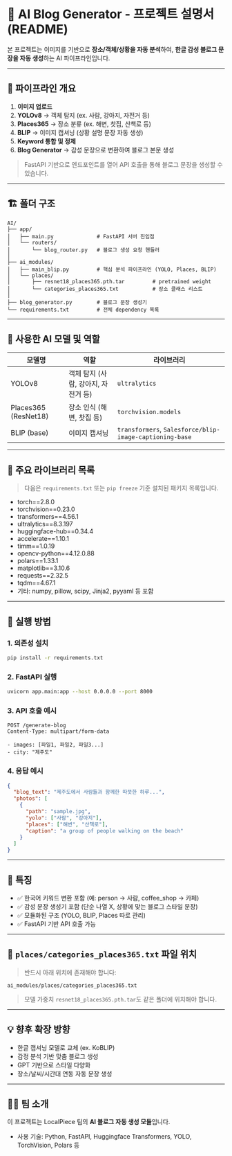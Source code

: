 # 📘 AI Blog Generator - 프로젝트 설명서 (README)

본 프로젝트는 이미지를 기반으로 **장소/객체/상황을 자동 분석**하여,
**한글 감성 블로그 문장을 자동 생성**하는 AI 파이프라인입니다.

---

## 🧠 파이프라인 개요

1. **이미지 업로드**
2. **YOLOv8** → 객체 탐지 (ex. 사람, 강아지, 자전거 등)
3. **Places365** → 장소 분류 (ex. 해변, 찻집, 산책로 등)
4. **BLIP** → 이미지 캡셔닝 (상황 설명 문장 자동 생성)
5. **Keyword 통합 및 정제**
6. **Blog Generator** → 감성 문장으로 변환하여 블로그 본문 생성

> FastAPI 기반으로 엔드포인트를 열어 API 호출을 통해 블로그 문장을 생성할 수 있습니다.

---

## 🏗️ 폴더 구조

```
AI/
├── app/
│   ├── main.py              # FastAPI 서버 진입점
│   └── routers/
│       └── blog_router.py   # 블로그 생성 요청 핸들러
│
├── ai_modules/
│   ├── main_blip.py         # 핵심 분석 파이프라인 (YOLO, Places, BLIP)
│   └── places/
│       ├── resnet18_places365.pth.tar         # pretrained weight
│       └── categories_places365.txt           # 장소 클래스 리스트
│
├── blog_generator.py        # 블로그 문장 생성기
└── requirements.txt         # 전체 dependency 목록
```

---

## 🤖 사용한 AI 모델 및 역할

| 모델명                  | 역할                     | 라이브러리                                                   |
| -------------------- | ---------------------- | ------------------------------------------------------- |
| YOLOv8               | 객체 탐지 (사람, 강아지, 자전거 등) | `ultralytics`                                           |
| Places365 (ResNet18) | 장소 인식 (해변, 찻집 등)       | `torchvision.models`                                    |
| BLIP (base)          | 이미지 캡셔닝                | `transformers`, `Salesforce/blip-image-captioning-base` |

---

## 🧾 주요 라이브러리 목록

> 다음은 `requirements.txt` 또는 `pip freeze` 기준 설치된 패키지 목록입니다.

* torch==2.8.0
* torchvision==0.23.0
* transformers==4.56.1
* ultralytics==8.3.197
* huggingface-hub==0.34.4
* accelerate==1.10.1
* timm==1.0.19
* opencv-python==4.12.0.88
* polars==1.33.1
* matplotlib==3.10.6
* requests==2.32.5
* tqdm==4.67.1
* 기타: numpy, pillow, scipy, Jinja2, pyyaml 등 포함

---

## 🚀 실행 방법

### 1. 의존성 설치

```bash
pip install -r requirements.txt
```

### 2. FastAPI 실행

```bash
uvicorn app.main:app --host 0.0.0.0 --port 8000
```

### 3. API 호출 예시

```http
POST /generate-blog
Content-Type: multipart/form-data

- images: [파일1, 파일2, 파일3...]
- city: "제주도"
```

### 4. 응답 예시

```json
{
  "blog_text": "제주도에서 사람들과 함께한 따뜻한 하루...",
  "photos": [
    {
      "path": "sample.jpg",
      "yolo": ["사람", "강아지"],
      "places": ["해변", "산책로"],
      "caption": "a group of people walking on the beach"
    }
  ]
}
```

---

## 📌 특징

* ✅ 한국어 키워드 변환 포함 (예: person → 사람, coffee\_shop → 카페)
* ✅ 감성 문장 생성기 포함 (단순 나열 X, 상황에 맞는 블로그 스타일 문장)
* ✅ 모듈화된 구조 (YOLO, BLIP, Places 따로 관리)
* ✅ FastAPI 기반 API 호출 가능

---

## 📂 `places/categories_places365.txt` 파일 위치

> 반드시 아래 위치에 존재해야 합니다:

```
ai_modules/places/categories_places365.txt
```

> 모델 가중치 `resnet18_places365.pth.tar`도 같은 폴더에 위치해야 합니다.

---

## 💡 향후 확장 방향

* 한글 캡셔닝 모델로 교체 (ex. KoBLIP)
* 감정 분석 기반 맞춤 블로그 생성
* GPT 기반으로 스타일 다양화
* 장소/날씨/시간대 연동 자동 문장 생성

---

## 🙋‍♂️ 팀 소개

이 프로젝트는 LocalPiece 팀의 **AI 블로그 자동 생성 모듈**입니다.

* 사용 기술: Python, FastAPI, Huggingface Transformers, YOLO, TorchVision, Polars 등
